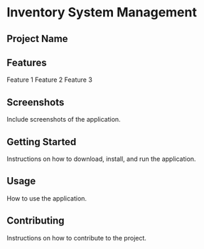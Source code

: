 # Inventory System Management

## Project Name

## Features
Feature 1
Feature 2
Feature 3

## Screenshots
Include screenshots of the application.

## Getting Started
Instructions on how to download, install, and run the application.

## Usage
How to use the application.

## Contributing
Instructions on how to contribute to the project.

